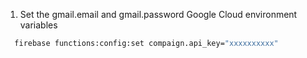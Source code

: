 
1. Set the gmail.email and gmail.password Google Cloud environment variables
```bash
  firebase functions:config:set compaign.api_key="xxxxxxxxxx"
```
